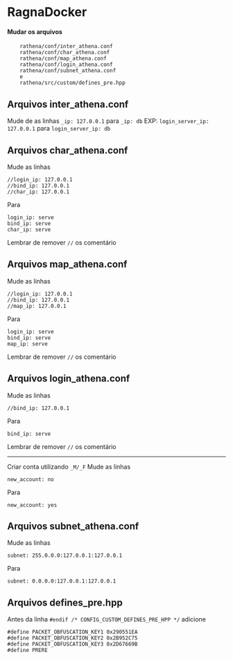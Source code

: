 # RagnaDocker

#### Mudar os arquivos
````
    rathena/conf/inter_athena.conf
    rathena/conf/char_athena.conf  
    rathena/conf/map_athena.conf
    rathena/conf/login_athena.conf
    rathena/conf/subnet_athena.conf
    e
    rathena/src/custom/defines_pre.hpp
````
## Arquivos inter_athena.conf
Mude de as linhas ````_ip: 127.0.0.1```` para ````_ip: db````
EXP:
````login_server_ip: 127.0.0.1```` para  ````login_server_ip: db````
## Arquivos char_athena.conf
Mude as linhas
````
//login_ip: 127.0.0.1
//bind_ip: 127.0.0.1
//char_ip: 127.0.0.1
````
Para
````
login_ip: serve
bind_ip: serve
char_ip: serve
````
Lembrar de remover ````//```` os comentário
## Arquivos map_athena.conf
Mude as linhas
````
//login_ip: 127.0.0.1
//bind_ip: 127.0.0.1
//map_ip: 127.0.0.1
````
Para
````
login_ip: serve
bind_ip: serve
map_ip: serve
````
Lembrar de remover ````//```` os comentário
## Arquivos login_athena.conf
Mude as linhas
````
//bind_ip: 127.0.0.1
````
Para
````
bind_ip: serve
````
Lembrar de remover ````//```` os comentário
_____
Criar conta utilizando ````_M/_F````
Mude as linhas
````
new_account: no
````
Para
````
new_account: yes
````
## Arquivos subnet_athena.conf
Mude as linhas
````
subnet: 255.0.0.0:127.0.0.1:127.0.0.1
````
Para
````
subnet: 0.0.0.0:127.0.0.1:127.0.0.1
````
## Arquivos defines_pre.hpp
Antes da linha 
````#endif /* CONFIG_CUSTOM_DEFINES_PRE_HPP */````
adicione
````
#define PACKET_OBFUSCATION_KEY1 0x290551EA
#define PACKET_OBFUSCATION_KEY2 0x2B952C75
#define PACKET_OBFUSCATION_KEY3 0x2D67669B
#define PRERE
````